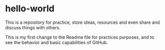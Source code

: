# hello-world
This is a repository for practice, store ideas, resources and even share and discuss things with others.

This is my first change to the Readme file for practices purposes, and to see the behavior and basic capabilities of GitHub.
